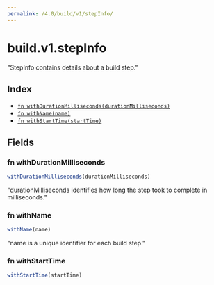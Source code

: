 ```yaml
---
permalink: /4.0/build/v1/stepInfo/
---
```


# build.v1.stepInfo

"StepInfo contains details about a build step."

## Index

* [`fn withDurationMilliseconds(durationMilliseconds)`](#fn-withdurationmilliseconds)
* [`fn withName(name)`](#fn-withname)
* [`fn withStartTime(startTime)`](#fn-withstarttime)

## Fields

### fn withDurationMilliseconds

```ts
withDurationMilliseconds(durationMilliseconds)
```

"durationMilliseconds identifies how long the step took to complete in milliseconds."

### fn withName

```ts
withName(name)
```

"name is a unique identifier for each build step."

### fn withStartTime

```ts
withStartTime(startTime)
```

